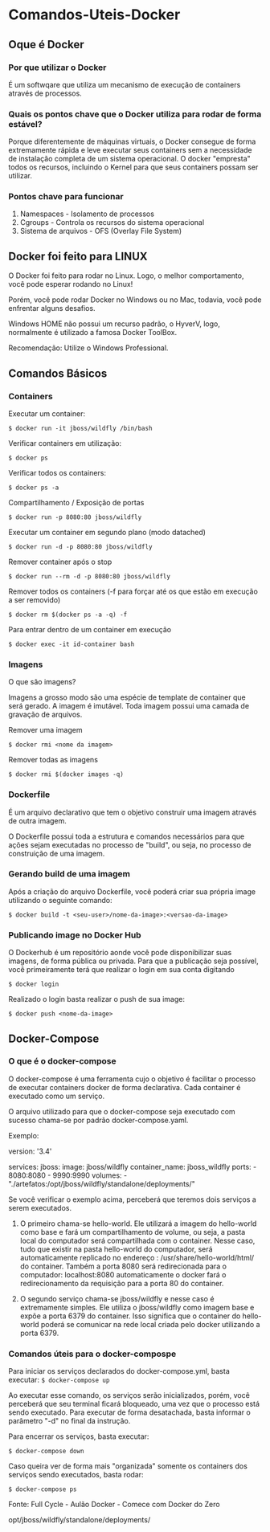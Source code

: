 # Comandos-Uteis-Docker

## Oque é Docker

### Por que utilizar o Docker

É um softwqare que utiliza um mecanismo de execução de containers através de processos.

### Quais os pontos chave que o Docker utiliza para rodar de forma estável?

Porque diferentemente de máquinas virtuais, o Docker consegue de forma extremamente rápida e leve executar seus containers sem a necessidade de instalação completa de um sistema operacional. O docker "empresta" todos os recursos, incluindo o Kernel para que seus containers possam ser utilizar.

### Pontos chave para funcionar

1. Namespaces - Isolamento de processos
2. Cgroups - Controla os recursos do sistema operacional
3. Sistema de arquivos - OFS (Overlay File System)

## Docker foi feito para LINUX

O Docker foi feito para rodar no Linux. Logo, o melhor comportamento, você pode esperar rodando no Linux!

Porém, você pode rodar Docker no Windows ou no Mac, todavia, você pode enfrentar alguns desafios.

Windows HOME não possui um recurso padrão, o HyverV, logo, normalmente é utilizado a famosa Docker ToolBox.

Recomendação: Utilize o Windows Professional.

## Comandos Básicos

### Containers

Executar um container:

`$ docker run -it jboss/wildfly /bin/bash`

Verificar containers em utilização:
	
`$ docker ps`
	
Verificar todos os containers:
	
`$ docker ps -a`

Compartilhamento / Exposição de portas

`$ docker run -p 8080:80 jboss/wildfly`

Executar um container em segundo plano (modo datached)

`$ docker run -d -p 8080:80 jboss/wildfly`

Remover container após o stop

`$ docker run --rm -d -p 8080:80 jboss/wildfly`

Remover todos os containers (-f para forçar até os que estão em execução a ser removido)

`$ docker rm $(docker ps -a -q) -f`

Para entrar dentro de um container em execução

`$ docker exec -it id-container bash`

### Imagens

O que são imagens?

Imagens a grosso modo são uma espécie de template de container que será gerado. A imagem é imutável. Toda imagem possui uma camada de gravação de arquivos.

Remover uma imagem

`$ docker rmi <nome da imagem>`

Remover todas as imagens

`$ docker rmi $(docker images -q)`

### Dockerfile

É um arquivo declarativo que tem o objetivo construir uma imagem através de outra imagem.

O Dockerfile possui toda a estrutura e comandos necessários para que ações sejam executadas no processo de "build", ou seja, no processo de construição de uma imagem.

### Gerando build de uma imagem

Após a criação do arquivo Dockerfile, você poderá criar sua própria image utilizando o seguinte comando:

`$ docker build -t <seu-user>/nome-da-image>:<versao-da-image>`


### Publicando image no Docker Hub

O Dockerhub é um repositório aonde você pode disponibilizar suas imagens, de forma pública ou privada. Para que a publicação seja possível, você primeiramente terá que realizar o login em sua conta digitando 

`$ docker login`

Realizado o login basta realizar o push de sua image:

`$ docker push <nome-da-image>`

## Docker-Compose

### O que é o docker-compose

O docker-compose é uma ferramenta cujo o objetivo é facilitar o processo de executar containers docker de forma declarativa. Cada container é executado como um serviço.

O arquivo utilizado para que o docker-compose seja executado com sucesso chama-se por padrão docker-compose.yaml.

Exemplo:

	
version: '3.4'

services:
  jboss:
    image:  jboss/wildfly
    container_name:  jboss_wildfly
    ports:
      - 8080:8080
      - 9990:9990
    volumes:
      - "./artefatos:/opt/jboss/wildfly/standalone/deployments/"



Se você verificar o exemplo acima, perceberá que teremos dois serviços a serem executados.

1. O primeiro chama-se hello-world. Ele utilizará a imagem do hello-world como base e fará um compartilhamento de volume, ou seja, a pasta local do computador será compartilhada com o container. Nesse caso, tudo que existir na pasta hello-world do computador, será automaticamente replicado no endereço : /usr/share/hello-world/html/ do container. Também a porta 8080 será redirecionada para o computador: localhost:8080 automaticamente o docker fará o redirecionamento da requisição para a porta 80 do container.

2. O segundo serviço chama-se jboss/wildfly e nesse caso é extremamente simples.
Ele utiliza o jboss/wildfly como imagem base e expõe a porta 6379 do container. Isso significa que o container do hello-world poderá se comunicar na rede local criada pelo docker utilizando a porta 6379.

### Comandos úteis para o docker-compospe

Para iniciar os serviços declarados do docker-compose.yml, basta executar:
`$ docker-compose up`

Ao executar esse comando, os serviços serão inicializados, porém, você perceberá que seu terminal ficará bloqueado, uma vez que o processo está sendo executado. Para executar de forma desatachada, basta informar o parâmetro "-d" no final da instrução.

Para encerrar os serviços, basta executar: 

`$ docker-compose down`

Caso queira ver de forma mais "organizada" somente os containers dos serviços sendo executados, basta rodar:

`$ docker-compose ps`

Fonte: Full Cycle - Aulão Docker - Comece com Docker do Zero


opt/jboss/wildfly/standalone/deployments/